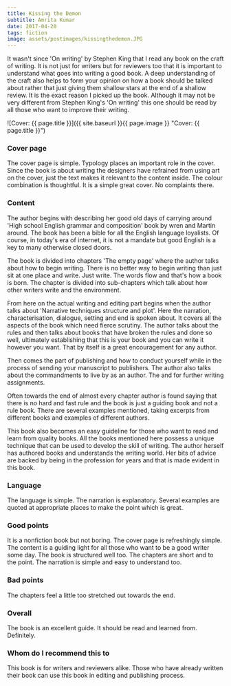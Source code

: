 ```yaml
---
title: Kissing the Demon
subtitle: Amrita Kumar
date: 2017-04-20
tags: fiction
image: assets/postimages/kissingthedemon.JPG
---
```


It wasn't since 'On writing' by Stephen King that I read any book on the craft of writing. It is not just for writers but for reviewers too that it is important to understand what goes into writing a good book. A deep understanding of the craft also helps to form your opinion on how a book should be talked about rather that just giving them shallow stars at the end of a shallow review. It is the exact reason I picked up the book. Although it may not be very different from Stephen King's 'On writing' this one should be read by all those who want to improve their writing.

![Cover: {{ page.title }}]({{ site.baseurl }}{{ page.image }} "Cover: {{ page.title }}")

### Cover page

The cover page is simple. Typology places an important role in the cover. Since the book is about writing the designers have refrained from using art on the cover, just the text makes it relevant to the content inside. The colour combination is thoughtful. It is a simple great cover. No complaints there.

### Content

The author begins with describing her good old days of carrying around 'High school English grammar and composition' book by wren and Martin around. The book has been a bible for all the English language loyalists. Of course, in today's era of internet, it is not a mandate but good English is a key to many otherwise closed doors.

The book is divided into chapters 'The empty page' where the author talks about how to begin writing. There is no better way to begin writing than just sit at one place and write. Just write. The words flow and that's how a book is born. The chapter is divided into sub-chapters which talk about how other writers write and the environment.

From here on the actual writing and editing part begins when the author talks about 'Narrative techniques structure and plot'. Here the narration, characterisation, dialogue, setting and end is spoken about. It covers all the aspects of the book which need fierce scrutiny. The author talks about the rules and then talks about books that have broken the rules and done so well, ultimately establishing that this is your book and you can write it however you want. That by itself is a great encouragement for any author.

Then comes the part of publishing and how to conduct yourself while in the process of sending your manuscript to publishers. The author also talks about the commandments to live by as an author. The and for further writing assignments.

Often towards the end of almost every chapter author is found saying that there is no hard and fast rule and the book is just a guiding book and not a rule book. There are several examples mentioned, taking excerpts from different books and examples of different authors.

This book also becomes an easy guideline for those who want to read and learn from quality books. All the books mentioned here possess a unique technique that can be used to develop the skill of writing. The author herself has authored books and understands the writing world. Her bits of advice are backed by being in the profession for years and that is made evident in this book.

### Language

The language is simple. The narration is explanatory. Several examples are quoted at appropriate places to make the point which is great.

### Good points

It is a nonfiction book but not boring. The cover page is refreshingly simple. The content is a guiding light for all those who want to be a good writer some day. The book is structured well too. The chapters are short and to the point. The narration is simple and easy to understand too.

### Bad points

The chapters feel a little too stretched out towards the end.

### Overall

The book is an excellent guide. It should be read and learned from. Definitely.

### Whom do I recommend this to

This book is for writers and reviewers alike. Those who have already written their book can use this book in editing and publishing process.
